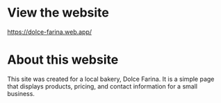 # View the website

https://dolce-farina.web.app/

# About this website
 This site was created for a local bakery, Dolce Farina.  It is a simple page that displays products, pricing, and contact information for a small business.
